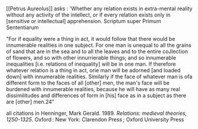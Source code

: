 [[Petrus Aureolus]] asks : 'Whether any relation exists in extra-mental reality without any activity of the intellect, or if every relation exists only in \[sensitive or intellectual] apprehension.
 Scriptum super Primum Sententiarum

"For if equality were a thing in act, it would follow that there would be innumerable realities in one subject. For one man is unequal to all the grains of sand that are in the sea and to all the leaves and to the entire coJlection of flowers, and so with other innurrierable things; and so innumerable inequalities \[i.e. relations of inequality] will be in one man. If therefore whatever relation is a thing in act, orie man will be adorned \[and loaded down] with innumerable realities. Similarly if the face of whatever man is ofa different form to the faces of all \[other] men, the man's face will be burdened with innumerable realities, because he will have as many real dissimilitudes and differences of form in [his] face as in a subject as there are [other] men.24"

all citations in Henninger, Mark Gerald. 1989. _Relations: medieval theories, 1250-1325_. Oxford : New York: Clarendon Press ; Oxford University Press